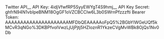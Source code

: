 Twitter API__
API Key: 4idjVfwfRP5SyyEWYgT4S9hmj__
API Key Secret: ghfrN94N1vbIpeBNM18OgGF1oVZCBCCIw6L3b0SWrnPfzzzfti
Bearer Token: AAAAAAAAAAAAAAAAAAAAAMFDbQEAAAAAoFpQ5%2BGbYIWGeUQf5kMCvR3qNGo%3DKBPfvolVwzLjUjPjtj5HZIoznR1YkzeCVgMvWBk8OjQs1Nv0Db
